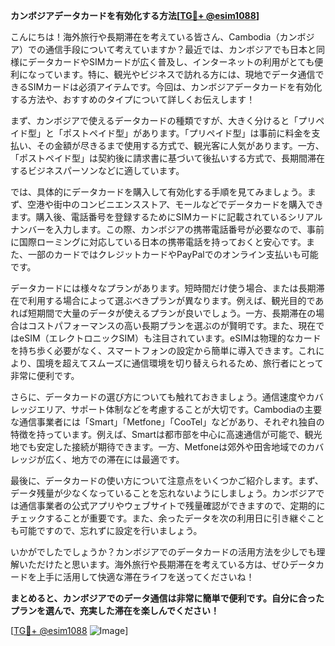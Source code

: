 **カンボジアデータカードを有効化する方法[[TG💪+ @esim1088](https://t.me/s/esim1088)]**

こんにちは！海外旅行や長期滞在を考えている皆さん、Cambodia（カンボジア）での通信手段について考えていますか？最近では、カンボジアでも日本と同様にデータカードやSIMカードが広く普及し、インターネットの利用がとても便利になっています。特に、観光やビジネスで訪れる方には、現地でデータ通信できるSIMカードは必須アイテムです。今回は、カンボジアデータカードを有効化する方法や、おすすめのタイプについて詳しくお伝えします！

まず、カンボジアで使えるデータカードの種類ですが、大きく分けると「プリペイド型」と「ポストペイド型」があります。「プリペイド型」は事前に料金を支払い、その金額が尽きるまで使用する方式で、観光客に人気があります。一方、「ポストペイド型」は契約後に請求書に基づいて後払いする方式で、長期間滞在するビジネスパーソンなどに適しています。

では、具体的にデータカードを購入して有効化する手順を見てみましょう。まず、空港や街中のコンビニエンスストア、モールなどでデータカードを購入できます。購入後、電話番号を登録するためにSIMカードに記載されているシリアルナンバーを入力します。この際、カンボジアの携帯電話番号が必要なので、事前に国際ローミングに対応している日本の携帯電話を持っておくと安心です。また、一部のカードではクレジットカードやPayPalでのオンライン支払いも可能です。

データカードには様々なプランがあります。短時間だけ使う場合、または長期滞在で利用する場合によって選ぶべきプランが異なります。例えば、観光目的であれば短期間で大量のデータが使えるプランが良いでしょう。一方、長期滞在の場合はコストパフォーマンスの高い長期プランを選ぶのが賢明です。また、現在ではeSIM（エレクトロニックSIM）も注目されています。eSIMは物理的なカードを持ち歩く必要がなく、スマートフォンの設定から簡単に導入できます。これにより、国境を超えてスムーズに通信環境を切り替えられるため、旅行者にとって非常に便利です。

さらに、データカードの選び方についても触れておきましょう。通信速度やカバレッジエリア、サポート体制などを考慮することが大切です。Cambodiaの主要な通信事業者には「Smart」「Metfone」「CooTel」などがあり、それぞれ独自の特徴を持っています。例えば、Smartは都市部を中心に高速通信が可能で、観光地でも安定した接続が期待できます。一方、Metfoneは郊外や田舎地域でのカバレッジが広く、地方での滞在には最適です。

最後に、データカードの使い方について注意点をいくつかご紹介します。まず、データ残量が少なくなっていることを忘れないようにしましょう。カンボジアでは通信事業者の公式アプリやウェブサイトで残量確認ができますので、定期的にチェックすることが重要です。また、余ったデータを次の利用日に引き継ぐことも可能ですので、忘れずに設定を行いましょう。

いかがでしたでしょうか？カンボジアでのデータカードの活用方法を少しでも理解いただけたと思います。海外旅行や長期滞在を考えている方は、ぜひデータカードを上手に活用して快適な滞在ライフを送ってくださいね！

**まとめると、カンボジアでのデータ通信は非常に簡単で便利です。自分に合ったプランを選んで、充実した滞在を楽しんでください！**

[[TG💪+ @esim1088](https://t.me/s/esim1088) ![Image](https://i.postimg.cc/Y0z9fWf4/image.png)]